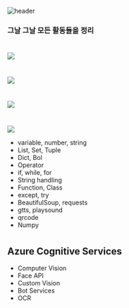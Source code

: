 ![header](https://capsule-render.vercel.app/api?type=rect&color=auto&height=90&section=header&text=TIL(Today++I+Learned)&fontSize=70)
### 그날 그날 모든 활동들을 정리
#
<img src="https://img.shields.io/badge/html-E34F26?style=for-the-badge&logo=html5&logoColor=white">

#

<img src="https://img.shields.io/badge/css-1572B6?style=for-the-badge&logo=css3&logoColor=white">

#

<img src="https://img.shields.io/badge/javacript-F7DF1E?style=for-the-badge&logo=javascript&logoColor=white">

#

<img src="https://img.shields.io/badge/Python-3776AB?style=for-the-badge&logo=Python&logoColor=white">

<ul>
<li> variable, number, string </li>
<li> List, Set, Tuple </li>
<li> Dict, Bol </li>
<li> Operator </li>
<li> if, while, for </li>
<li> String handling </li>
<li> Function, Class </li>
<li> except, try </li>
<li> BeautifulSoup, requests </li>
<li> gtts, playsound </li>
<li> qrcode </li>
<li> Numpy </li>
</ul>

# 

## Azure Cognitive Services
<ul>
<li> Computer Vision </li>
<li> Face API </li>
<li> Custom Vision </li>
<li> Bot Services </li>
<li> OCR </li>
</ul>